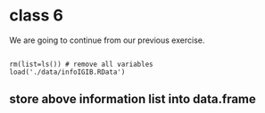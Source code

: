 # class 6

We are going to continue from our previous exercise. 

```{R}

rm(list=ls()) # remove all variables
load('./data/infoIGIB.RData')
```

## store above information list into data.frame

```{R}


```
